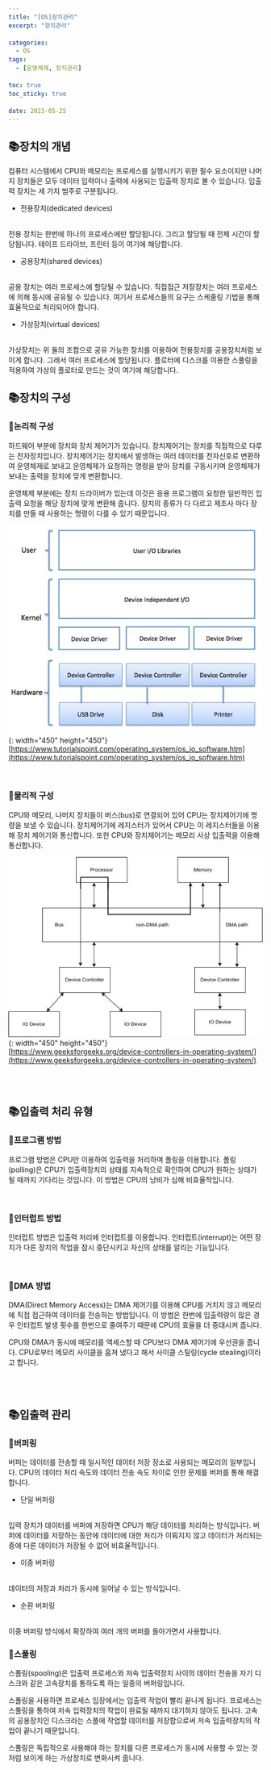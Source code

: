 ```yaml
---
title: "[OS]장치관리"
excerpt: "장치관리"

categories:
  - OS
tags:
  - [운영체제, 장치관리]

toc: true
toc_sticky: true

date: 2023-05-25
---
```


## 📚장치의 개념
컴퓨터 시스템에서 CPU와 메모리는 프로세스를 실행시키기 위한 필수 요소이지만 나머지 장치들은 모두 데이터 입력이나 출력에 사용되는 입출력 장치로 볼 수 있습니다. 입출력 장치는 세 가지 범주로 구분됩니다.

* 전용장치(dedicated devices)
<br>
전용 장치는 한번에 하나의 프로세스에만 할당됩니다. 그리고 할당될 때 전체 시간이 할당됩니다. 테이프 드라이브, 프린터 등이 여기에 해당합니다.

* 공용장치(shared devices)
<br>
공용 장치는 여러 프로세스에 할당될 수 있습니다. 직접접근 저장장치는 여러 프로세스에 의해 동시에 공유될 수 있습니다. 여기서 프로세스들의 요구는 스케줄링 기법을 통해 효율적으로 처리되어야 합니다.

* 가상장치(virtual devices)
<br>
가상장치는 위 둘의 조합으로 공유 가능한 장치를 이용하여 전용장치를 공용장치처럼 보이게 합니다. 그래서 여러 프로세스에 할당됩니다. 플로터에 디스크를 이용한 스풀링을 적용하여 가상의 플로터로 만드는 것이 여기에 해당합니다.

<br>

## 📚장치의 구성
### 📄논리적 구성
하드웨어 부분에 장치와 장치 제어기가 있습니다. 장치제어기는 장치를 직접적으로 다루는 전자장치입니다. 장치제어기는 장치에서 발생하는 여러 데이터를 전자신호로 변환하여 운영체제로 보내고 운영체제가 요청하는 명령을 받아 장치를 구동시키며 운영체제가 보내는 출력을 장치에 맞게 변환합니다.

운영체제 부분에는 장치 드라이버가 있는데 이것은 응용 프로그램이 요청한 일반적인 입출력 요청을 해당 장치에 맞게 변환해 줍니다. 장치의 종류가 다 다르고 제조사 마다 장치를 만들 때 사용하는 명령이 다를 수 있기 때문입니다.

![IOStructure](\assets\images\OS\IOStructure.jpg){: width="450" height="450"}
<br>
[https://www.tutorialspoint.com/operating_system/os_io_software.htm](https://www.tutorialspoint.com/operating_system/os_io_software.htm)

<br>

### 📄물리적 구성
CPU와 메모리, 나머지 장치들이 버스(bus)로 연결되어 있어 CPU는 장치제어기에 명령을 보낼 수 있습니다. 장치제어기에 레지스터가 있어서 CPU는 이 레지스터들을 이용해 장치 제어기와 통신합니다. 또한 CPU와 장치제어기는 메모리 사상 입출력을 이용해 통신합니다.

![DeviceController](\assets\images\OS\DeviceController.jpg){: width="450" height="450"}
<br>
[https://www.geeksforgeeks.org/device-controllers-in-operating-system/](https://www.geeksforgeeks.org/device-controllers-in-operating-system/)

<br><br>

## 📚입출력 처리 유형
### 📄프로그램 방법
프로그램 방법은 CPU만 이용하여 입출력을 처리하며 폴링을 이용합니다. 폴링(polling)은 CPU가 입출력장치의 상태를 지속적으로 확인하여 CPU가 원하는 상태가 될 때까지 기다리는 것입니다. 이 방법은 CPU의 낭비가 심해 비효율적입니다.

<br>

### 📄인터럽트 방법
인터럽트 방법은 입출력 처리에 인터럽트를 이용합니다. 인터럽트(interrupt)는 어떤 장치가 다른 장치의 작업을 잠시 중단시키고 자신의 상태를 알리는 기능입니다. 

<br>

### 📄DMA 방법
DMA(Direct Memory Access)는 DMA 제어기를 이용해 CPU를 거치지 않고 메모리에 직접 접근하여 데이터를 전송하는 방법입니다. 이 방법은 한번에 입출력량이 많은 경우 인터럽트 발생 횟수를 한번으로 줄여주기 때문에 CPU의 효율을 더 증대시켜 줍니다.

CPU와 DMA가 동시에 메모리를 액세스할 때 CPU보다 DMA 제어기에 우선권을 줍니다. CPU로부터 메모리 사이클을 훔쳐 냈다고 해서 사이클 스틸링(cycle stealing)이라고 합니다.

<br><br>

## 📚입출력 관리
### 📄버퍼링
버퍼는 데이터를 전송할 때 일시적인 데이터 저장 장소로 사용되는 메모리의 일부입니다. CPU의 데이터 처리 속도와 데이터 전송 속도 차이로 인한 문제를 버퍼를 통해 해결합니다.

* 단일 버퍼링
<br>
입력 장치가 데이터를 버퍼에 저장하면 CPU가 해당 데이터를 처리하는 방식입니다. 버퍼에 데이터를 저장하는 동안에 데이터에 대한 처리가 이뤄지지 않고 데이터가 처리되는 중에 다른 데이터가 저장될 수 없어 비효율적입니다.

* 이중 버퍼링
<br>
데이터의 저장과 처리가 동시에 일어날 수 있는 방식입니다.

* 순환 버퍼링
<br>
이중 버퍼링 방식에서 확장하여 여러 개의 버퍼를 돌아가면서 사용합니다.

<br>

### 📄스풀링
스풀링(spooling)은 입출력 프로세스와 저속 입출력장치 사이의 데이터 전송을 자기 디스크와 같은 고속장치를 통하도록 하는 일종의 버퍼링입니다.

스풀링을 사용하면 프로세스 입장에서는 입출력 작업이 빨리 끝나게 됩니다. 프로세스는 스풀링을 통하여 저속 입력장치의 작업이 완료될 때까지 대기하지 않아도 됩니다. 고속의 공용장치인 디스크라는 스풀에 작업할 데이터를 저장함으로써 저속 입출력장치의 작업이 끝나기 때문입니다.

스풀링은 독립적으로 사용해야 하는 장치를 다른 프로세스가 동시에 사용할 수 있는 것처럼 보이게 하는 가상장치로 변화시켜 줍니다.

<br><br>